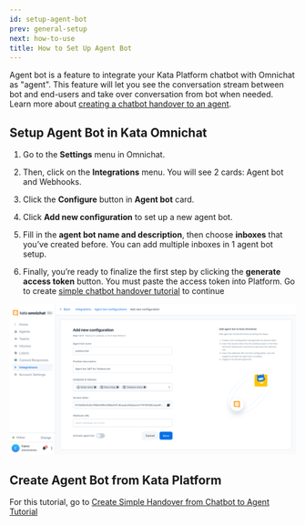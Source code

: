 ```yaml
---
id: setup-agent-bot
prev: general-setup
next: how-to-use
title: How to Set Up Agent Bot
---
```


Agent bot is a feature to integrate your Kata Platform chatbot with Omnichat as "agent". This feature will let you see the conversation stream between bot and end-users and take over conversation from bot when needed. Learn more about [creating a chatbot handover to an agent](/tutorial/create-igdm-bot-handover-from-chatbot-to-agent).

## Setup Agent Bot in Kata Omnichat

1. Go to the **Settings** menu in Omnichat.

2. Then, click on the **Integrations** menu. You will see 2 cards: Agent bot and Webhooks.

3. Click the **Configure** button in **Agent bot** card.

4. Click **Add new configuration** to set up a new agent bot.

5. Fill in the **agent bot name and description**, then choose **inboxes** that you’ve created before. You can add multiple inboxes in 1 agent bot setup.

6. Finally, you’re ready to finalize the first step by clicking the **generate access token** button. You must paste the access token into Platform. Go to create [simple chatbot handover tutorial](/tutorial/create-simple-bot-handover-from-chatbot-to-agent) to continue

![image alt text](./images/image_3.png)

## Create Agent Bot from Kata Platform

For this tutorial, go to [Create Simple Handover from Chatbot to Agent Tutorial](/tutorial/create-simple-bot-handover-from-chatbot-to-agent)
